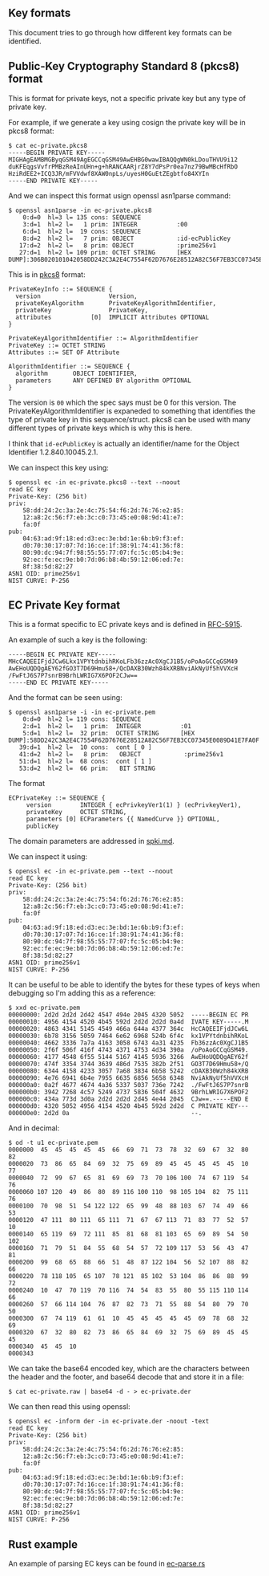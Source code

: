 ## Key formats
This document tries to go through how different key formats can be identified.

## Public-Key Cryptography Standard 8 (pkcs8) format
This is format for private keys, not a specific private key but any type of
private key.

For example, if we generate a key using cosign the private key will be in
pkcs8 format:
```console
$ cat ec-private.pkcs8
-----BEGIN PRIVATE KEY-----
MIGHAgEAMBMGByqGSM49AgEGCCqGSM49AwEHBG0wawIBAQQgWN0kLDouTHVU9i12
duKFEqgsVvfrPMBzReAInUHn+g+hRANCAARjrZ8Y7dPsPr0ea7nz79BwMBcHfRbO
HziRdEE2+ICQ3JR/mFVVdwf8XAW0npLs/uyesH0GuEtZEgbtfo84XYIn
-----END PRIVATE KEY-----
```

And we can inspect this format usign openssl asn1parse command:
```
$ openssl asn1parse -in ec-private.pkcs8
    0:d=0  hl=3 l= 135 cons: SEQUENCE          
    3:d=1  hl=2 l=   1 prim: INTEGER           :00
    6:d=1  hl=2 l=  19 cons: SEQUENCE          
    8:d=2  hl=2 l=   7 prim: OBJECT            :id-ecPublicKey
   17:d=2  hl=2 l=   8 prim: OBJECT            :prime256v1
   27:d=1  hl=2 l= 109 prim: OCTET STRING      [HEX DUMP]:306B020101042058DD242C3A2E4C7554F62D7676E28512A82C56F7EB3CC07345E0089D41E7FA0FA1440342000463AD9F18EDD3EC3EBD1E6BB9F3EFD0703017077D16CE1F3891744136F88090DC947F9855557707FC5C05B49E92ECFEEC9EB07D06B84B591206ED7E8F385D8
```
This is in [pkcs8](https://datatracker.ietf.org/doc/html/rfc5958)
format: 
```
PrivateKeyInfo ::= SEQUENCE {
  version                   Version,
  privateKeyAlgorithm       PrivateKeyAlgorithmIdentifier,
  privateKey                PrivateKey,
  attributes           [0]  IMPLICIT Attributes OPTIONAL
}

PrivateKeyAlgorithmIdentifier ::= AlgorithmIdentifier
PrivateKey ::= OCTET STRING
Attributes ::= SET OF Attribute

AlgorithmIdentifier ::= SEQUENCE {
  algorithm       OBJECT IDENTIFIER,
  parameters      ANY DEFINED BY algorithm OPTIONAL
}
```
The version is `00` which the spec says must be 0 for this version.
The PrivateKeyAlgorithmIdentifier is expaneded to something that identifies the
type of private key in this sequence/struct. pkcs8 can be used with many
different types of private keys which is why this is here.

I think that `id-ecPublicKey` is actually an identifier/name for the Object
Identifier 1.2.840.10045.2.1.

We can inspect this key using:
```console
$ openssl ec -in ec-private.pkcs8 --text --noout
read EC key
Private-Key: (256 bit)
priv:
    58:dd:24:2c:3a:2e:4c:75:54:f6:2d:76:76:e2:85:
    12:a8:2c:56:f7:eb:3c:c0:73:45:e0:08:9d:41:e7:
    fa:0f
pub:
    04:63:ad:9f:18:ed:d3:ec:3e:bd:1e:6b:b9:f3:ef:
    d0:70:30:17:07:7d:16:ce:1f:38:91:74:41:36:f8:
    80:90:dc:94:7f:98:55:55:77:07:fc:5c:05:b4:9e:
    92:ec:fe:ec:9e:b0:7d:06:b8:4b:59:12:06:ed:7e:
    8f:38:5d:82:27
ASN1 OID: prime256v1
NIST CURVE: P-256
```

## EC Private Key format
This is a format specific to EC private keys and is defined in
[RFC-5915](https://www.rfc-editor.org/rfc/rfc5915).

An example of such a key is the following:
```console
-----BEGIN EC PRIVATE KEY-----
MHcCAQEEIFjdJCw6Lkx1VPYtdnbihRKoLFb36zzAc0XgCJ1B5/oPoAoGCCqGSM49
AwEHoUQDQgAEY62fGO3T7D69Hmu58+/QcDAXB30Wzh84kXRBNviAkNyUf5hVVXcH
/FwFtJ6S7P7snrB9BrhLWRIG7X6POF2CJw==
-----END EC PRIVATE KEY-----
```
And the format can be seen using:
```console
$ openssl asn1parse -i -in ec-private.pem 
    0:d=0  hl=2 l= 119 cons: SEQUENCE          
    2:d=1  hl=2 l=   1 prim:  INTEGER           :01
    5:d=1  hl=2 l=  32 prim:  OCTET STRING      [HEX DUMP]:58DD242C3A2E4C7554F62D7676E28512A82C56F7EB3CC07345E0089D41E7FA0F
   39:d=1  hl=2 l=  10 cons:  cont [ 0 ]        
   41:d=2  hl=2 l=   8 prim:   OBJECT            :prime256v1
   51:d=1  hl=2 l=  68 cons:  cont [ 1 ]        
   53:d=2  hl=2 l=  66 prim:   BIT STRING  
```
The format 
```
ECPrivateKey ::= SEQUENCE {
     version        INTEGER { ecPrivkeyVer1(1) } (ecPrivkeyVer1),
     privateKey     OCTET STRING,
     parameters [0] ECParameters {{ NamedCurve }} OPTIONAL,
     publicKey
```
The domain parameters are addressed in [spki.md](./spki.md).

We can inspect it using:
```console
$ openssl ec -in ec-private.pem --text --noout
read EC key
Private-Key: (256 bit)
priv:
    58:dd:24:2c:3a:2e:4c:75:54:f6:2d:76:76:e2:85:
    12:a8:2c:56:f7:eb:3c:c0:73:45:e0:08:9d:41:e7:
    fa:0f
pub:
    04:63:ad:9f:18:ed:d3:ec:3e:bd:1e:6b:b9:f3:ef:
    d0:70:30:17:07:7d:16:ce:1f:38:91:74:41:36:f8:
    80:90:dc:94:7f:98:55:55:77:07:fc:5c:05:b4:9e:
    92:ec:fe:ec:9e:b0:7d:06:b8:4b:59:12:06:ed:7e:
    8f:38:5d:82:27
ASN1 OID: prime256v1
NIST CURVE: P-256
```
It can be useful to be able to identify the bytes for these types of keys when
debugging so I'm adding this as a reference:
```console
$ xxd ec-private.pem 
00000000: 2d2d 2d2d 2d42 4547 494e 2045 4320 5052  -----BEGIN EC PR
00000010: 4956 4154 4520 4b45 592d 2d2d 2d2d 0a4d  IVATE KEY-----.M
00000020: 4863 4341 5145 4549 466a 644a 4377 364c  HcCAQEEIFjdJCw6L
00000030: 6b78 3156 5059 7464 6e62 6968 524b 6f4c  kx1VPYtdnbihRKoL
00000040: 4662 3336 7a7a 4163 3058 6743 4a31 4235  Fb36zzAc0XgCJ1B5
00000050: 2f6f 506f 416f 4743 4371 4753 4d34 390a  /oPoAoGCCqGSM49.
00000060: 4177 4548 6f55 5144 5167 4145 5936 3266  AwEHoUQDQgAEY62f
00000070: 474f 3354 3744 3639 486d 7535 382b 2f51  GO3T7D69Hmu58+/Q
00000080: 6344 4158 4233 3057 7a68 3834 6b58 5242  cDAXB30Wzh84kXRB
00000090: 4e76 6941 6b4e 7955 6635 6856 5658 6348  NviAkNyUf5hVVXcH
000000a0: 0a2f 4677 4674 4a36 5337 5037 736e 7242  ./FwFtJ6S7P7snrB
000000b0: 3942 7268 4c57 5249 4737 5836 504f 4632  9BrhLWRIG7X6POF2
000000c0: 434a 773d 3d0a 2d2d 2d2d 2d45 4e44 2045  CJw==.-----END E
000000d0: 4320 5052 4956 4154 4520 4b45 592d 2d2d  C PRIVATE KEY---
000000e0: 2d2d 0a                                  --.
```
And in decimal:
```console
$ od -t u1 ec-private.pem 
0000000  45  45  45  45  45  66  69  71  73  78  32  69  67  32  80  82
0000020  73  86  65  84  69  32  75  69  89  45  45  45  45  45  10  77
0000040  72  99  67  65  81  69  69  73  70 106 100  74  67 119  54  76
0000060 107 120  49  86  80  89 116 100 110  98 105 104  82  75 111  76
0000100  70  98  51  54 122 122  65  99  48  88 103  67  74  49  66  53
0000120  47 111  80 111  65 111  71  67  67 113  71  83  77  52  57  10
0000140  65 119  69  72 111  85  81  68  81 103  65  69  89  54  50 102
0000160  71  79  51  84  55  68  54  57  72 109 117  53  56  43  47  81
0000200  99  68  65  88  66  51  48  87 122 104  56  52 107  88  82  66
0000220  78 118 105  65 107  78 121  85 102  53 104  86  86  88  99  72
0000240  10  47  70 119  70 116  74  54  83  55  80  55 115 110 114  66
0000260  57  66 114 104  76  87  82  73  71  55  88  54  80  79  70  50
0000300  67  74 119  61  61  10  45  45  45  45  45  69  78  68  32  69
0000320  67  32  80  82  73  86  65  84  69  32  75  69  89  45  45  45
0000340  45  45  10
0000343
```

We can take the base64 encoded key, which are the characters between the header
and the footer, and base64 decode that and store it in a file:
```console
$ cat ec-private.raw | base64 -d - > ec-private.der
```
We can then read this using openssl:
```console
$ openssl ec -inform der -in ec-private.der -noout -text
read EC key
Private-Key: (256 bit)
priv:
    58:dd:24:2c:3a:2e:4c:75:54:f6:2d:76:76:e2:85:
    12:a8:2c:56:f7:eb:3c:c0:73:45:e0:08:9d:41:e7:
    fa:0f
pub:
    04:63:ad:9f:18:ed:d3:ec:3e:bd:1e:6b:b9:f3:ef:
    d0:70:30:17:07:7d:16:ce:1f:38:91:74:41:36:f8:
    80:90:dc:94:7f:98:55:55:77:07:fc:5c:05:b4:9e:
    92:ec:fe:ec:9e:b0:7d:06:b8:4b:59:12:06:ed:7e:
    8f:38:5d:82:27
ASN1 OID: prime256v1
NIST CURVE: P-256
```

## Rust example
An example of parsing EC keys can be found in [ec-parse.rs](https://github.com/danbev/learning-rust/blob/master/crypto/src/ec-parse.rs)
